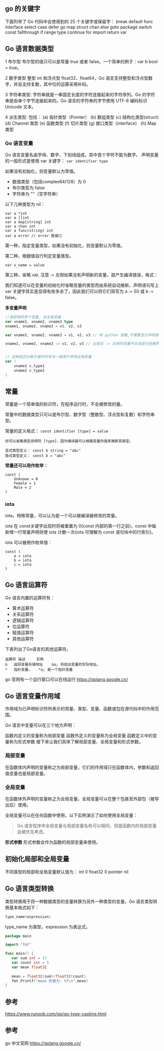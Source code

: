 ## go 的关键字

下面列举了 Go 代码中会使用到的 25 个关键字或保留字：
break	default	func	interface	select
case	defer	go	map	struct
chan	else	goto	package	switch
const	fallthrough	if	range	type
continue	for	import	return	var

## Go 语言数据类型
1	布尔型
布尔型的值只可以是常量 true 或者 false。一个简单的例子：var b bool = true。

2	数字类型
整型 int 和浮点型 float32、float64，Go 语言支持整型和浮点型数字，并且支持复数，其中位的运算采用补码。

3	字符串类型:
字符串就是一串固定长度的字符连接起来的字符序列。Go 的字符串是由单个字节连接起来的。Go 语言的字符串的字节使用 UTF-8 编码标识 Unicode 文本。

4	派生类型:
包括：
(a) 指针类型（Pointer）
(b) 数组类型
(c) 结构化类型(struct)
(d) Channel 类型
(e) 函数类型
(f) 切片类型
(g) 接口类型（interface）
(h) Map 类型

### Go 语言变量
Go 语言变量名由字母、数字、下划线组成，其中首个字符不能为数字。
声明变量的一般形式是使用 var 关键字：
`var identifier type`

如果没有初始化，则变量默认为零值。
* 数值类型（包括complex64/128）为 0
* 布尔类型为 false
* 字符串为 ""（空字符串）

以下几种类型为 nil：
```
var a *int
var a []int
var a map[string] int
var a chan int
var a func(string) int
var a error // error 是接口
```

第一种，指定变量类型，如果没有初始化，则变量默认为零值。

第二种，根据值自行判定变量类型。
```
var v_name = value
```

第三种，省略 var, 注意 := 左侧如果没有声明新的变量，就产生编译错误，格式：

我们知道可以在变量的初始化时省略变量的类型而由系统自动推断，声明语句写上 var 关键字其实是显得有些多余了，因此我们可以将它们简写为 a := 50 或 b := false。

**多变量声明**
```go
//类型相同多个变量, 非全局变量
var vname1, vname2, vname3 type
vname1, vname2, vname3 = v1, v2, v3

var vname1, vname2, vname3 = v1, v2, v3 // 和 python 很像,不需要显示声明类型，自动推断

vname1, vname2, vname3 := v1, v2, v3 // 出现在 := 左侧的变量不应该是已经被声明过的，否则会导致编译错误


// 这种因式分解关键字的写法一般用于声明全局变量
var (
    vname1 v_type1
    vname2 v_type2
)
```

## 常量
常量是一个简单值的标识符，在程序运行时，不会被修改的量。

常量中的数据类型只可以是布尔型、数字型（整数型、浮点型和复数）和字符串型。

常量的定义格式：
`const identifier [type] = value`

```
你可以省略类型说明符 [type]，因为编译器可以根据变量的值来推断其类型。

显式类型定义： const b string = "abc"
隐式类型定义： const b = "abc"
```

**常量还可以用作枚举：**
```
const (
    Unknown = 0
    Female = 1
    Male = 2
)
```

### iota
iota，特殊常量，可以认为是一个可以被编译器修改的常量。

iota 在 const关键字出现时将被重置为 0(const 内部的第一行之前)，const 中每新增一行常量声明将使 iota 计数一次(iota 可理解为 const 语句块中的行索引)。

iota 可以被用作枚举值：
```
const (
    a = iota
    b = iota
    c = iota
)
```

## Go 语言运算符
Go 语言内置的运算符有：
* 算术运算符
* 关系运算符
* 逻辑运算符
* 位运算符
* 赋值运算符
* 其他运算符

下表列出了Go语言的其他运算符。
```
运算符	描述	   实例
&	返回变量存储地址	&a; 将给出变量的实际地址。
*	指针变量。	*a; 是一个指针变量
```

go 官网有一个运行窗口可以在线运行
https://golang.google.cn/

## Go 语言变量作用域

作用域为已声明标识符所表示的常量、类型、变量、函数或包在源代码中的作用范围。

Go 语言中变量可以在三个地方声明：

函数内定义的变量称为局部变量
函数外定义的变量称为全局变量
函数定义中的变量称为形式参数
接下来让我们具体了解局部变量、全局变量和形式参数。

### 局部变量
在函数体内声明的变量称之为局部变量，它们的作用域只在函数体内，参数和返回值变量也是局部变量。

### 全局变量
在函数体外声明的变量称之为全局变量，全局变量可以在整个包甚至外部包（被导出后）使用。

全局变量可以在任何函数中使用，以下实例演示了如何使用全局变量：

> Go 语言程序中全局变量与局部变量名称可以相同，但是函数内的局部变量会被优先考虑。

**形式参数**
形式参数会作为函数的局部变量来使用。

## 初始化局部和全局变量
不同类型的局部和全局变量默认值为：
int	0
float32	0
pointer	nil

## Go 语言类型转换

类型转换用于将一种数据类型的变量转换为另外一种类型的变量。Go 语言类型转换基本格式如下：

```go
type_name(expression)
```
type_name 为类型，expression 为表达式。

```go
package main

import "fmt"

func main() {
   var sum int = 17
   var count int = 5
   var mean float32
   
   mean = float32(sum)/float32(count)
   fmt.Printf("mean 的值为: %f\n",mean)
}
```

## 参考
https://www.runoob.com/go/go-type-casting.html

## 参考
go 中文官网
https://golang.google.cn/
